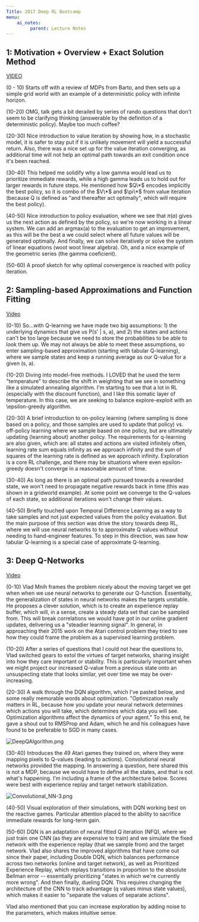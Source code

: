 ```yaml
---
Title: 2017 Deep RL Bootcamp 
menu:
    ai_notes:
         parent: Lecture Notes
---
```


## 1: Motivation + Overview + Exact Solution Method
[VIDEO](https://www.youtube.com/watch?v=qaMdN6LS9rA)

(0 - 10) Starts off with a review of MDPs from Barto, and then sets up a simple grid world with an example of a deterministic policy with infinite horizon. 

(10-20) OMG, talk gets a bit derailed by series of rando questions that don't seem to be clarifying thinking (answerable by the definition of a deterministic policy). Maybe too much coffee? 

(20-30) Nice introduction to value iteration by showing how, in a stochastic model, it is safer to stay put if it is unlikely movement will yield a successful return. Also, there was a nice set up for the value iteration converging, as additional time will not help an optimal path towards an exit condition once it's been reached. 

(30-40) This helped me solidify why a low gamma would lead us to prioritize immediate rewards, while a high gamma leads us to hold out for larger rewards in future steps. He mentioned how $Q\*$ encodes implicitly the best policy, so it is combo of the $V\*$ and $\pi\*$ from value iteration (because Q is defined as "and thereafter act optimally", which will require the best policy). 

(40-50) Nice introduction to policy evaluation, where we see that $\pi(a)$ gives us the next action as defined by the policy, so we're now working in a linear system. We can add an argmax(a) to the evaluation to get an improvement, as this will be the best a we could select where all future values will be generated optimally. And finally, we can solve iteratively or solve the system of linear equations (woot woot linear algebra). Oh, and a nice example of the geometric series (the gamma coeficient).

(50-60) A proof sketch for why optimal convergence is reached with policy iteration. 

## 2: Sampling-based Approximations and Function Fitting
[Video](https://www.youtube.com/watch?v=qO-HUo0LsO4)

(0-10) So...with Q-learning we have made two big assumptions: 1) the underlying dynamics that give us P(s' | s, a), and 2) the states and actions can't be too large because we need to store the probabilities to be able to look them up. We may not always be able to meet these assumptions, so enter sampling-based approximation (starting with tabular Q-learning), where we sample states and keep a running average as our Q-value for a given (s, a).

(10-20) Diving into model-free methods. I LOVED that he used the term "temperature" to describe the shift in weighting that we see in something like a simulated annealing algorithm. I'm starting to see that a lot in RL (especially with the discount function), and I like this somatic layer of temperature. In this case, we are seeking to balance explore-exploit with an \epsilon-greedy algorithm.

(20-30) A brief introduction to on-policy learning (where sampling is done based on a policy, and those samples are used to update that policy) vs. off-policy learning where we sample based on one policy, but are ultimately updating (learning about) another policy. The requirements for q-learning are also given, which are: all states and actions are visited infinitely often, learning rate sum equals infinity as we approach infinity and the sum of squares of the learning rate is defined as we approach infinity. Exploration is a core RL challenge, and there may be situations where even epsilon-greedy doesn't converge in a reasonable amount of time. 

(30-40) As long as there is an optimal path pursued towards a rewarded state, we won't need to propagate negative rewards back in time (this was shown in a gridworld example). At some point we converge to the Q-values of each state, so additional iterations won't change their values. 

(40-50) Briefly touched upon Temporal Difference Learning as a way to take samples and not just expected values from the policy evaluation. But the main purpose of this section was drive the story towards deep RL, where we will use neural networks to to approximate Q values without needing to hand-engineer features. To step in this direction, was saw how tabular Q-learning is a special case of approximate Q-learning. 

## 3: Deep Q-Networks
[Video](https://www.youtube.com/watch?v=fevMOp5TDQs&t=131s)

(0-10) Vlad Mnih frames the problem nicely about the moving target we get when when we use neural networks to generate our Q-function. Essentially, the generalization of states in neural networks makes the targets unstable. He proposes a clever solution, which is to create an experience replay buffer, which will, in a sense, create a steady data set that can be sampled from. This will break correlations we would have got in our online gradient updates, delivering us a "steadier learning signal". In general, in approaching their 2015 work on the Atari control problem they tried to see how they could frame the problem as a supervised learning problem. 

(10-20) After a series of questions that I could not hear the questions to, Vlad switched gears to extol the virtues of target networks, sharing insight into how they care important or stability. This is particularly important when we might project our increased Q-value from a previous state onto an unsuspecting state that looks similar, yet over time we may be over-increasing. 

(20-30) A walk through the DQN algorithm, which I've pasted below, and some really memorable words about optimization. "Optimization really matters in RL, because how you update your neural network determines which actions you will take, which determines which data you will see. Optimization algorithms affect the dynamics of your agent." To this end, he gave a shout out to RMSProp and Adam, which he and his colleagues have found to be preferable to SGD in many cases. 

![DeepQAlgorithm.png](DeepQAlgorithm.png)

(30-40) Introduces the 49 Atari games they trained on, where they were mapping pixels to Q-values (leading to actions). Convolutional neural networks provided the mapping. In answering a question, here shared this is not a MDP, because we would have to define all the states, and that is not what's happening. I'm including a frame of the architecture below. Scores were best with experience replay and target network stabilization.

![Convolutional_NN-3.png](Convolutional_NN-3.png)

(40-50) Visual exploration of their simulations, with DQN working best on the reactive games. Particular attention placed to the ability to sacrifice immediate rewards for long-term gain.

(50-60) DQN is an adaptation of neural fitted Q iteration (NFQ), where we just train one CNN (as they are expensive to train) and we simulate the fixed network with the experience replay (that we sample from) and the target network. Vlad also shares the improved algorithms that have come out since their paper, including Double DQN, which balances performance across two networks (online and target network), as well as Prioritized Experience Replay, which replays transitions in proportion to the absolute Bellman error -- essentially prioritizing "states in which we're currently more wrong". And then finally, dueling DQN. This requires changing the architecture of the CNN to track advantage (q values minus state values), which makes it easier to "separate the values of separate actions". 

Vlad also mentioned that you can increase exploration by adding noise to the parameters, which makes intuitive sense. 

